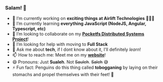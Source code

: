 ### Salam! 👋

- 🔭 I’m currently working on **exciting things at Airlift Technologies** 🚐🛒🚀
- 🌱 I’m currently learning **everything JavaScript (NodeJS, Angular, Typescript, etc)**
- 👯 I’m looking to collaborate on my **[Pocketfs Distributed Systems Project](http://github.com/smsali97/pocketfs)**!
- 🤔 I’m looking for help with moving to **Full Stack**
- 💬 Ask me about **tech**, if I dont know about it, I'll definitely *learn*!
- 📫 How to reach me: Meet me on my **[website](http://sualehali.me)**! 
- 😄 Pronouns: Just **Sualeh**. Not ~~Sauleh~~. ~~Saleh~~ 😅 
- ⚡ Fun fact: Penguins do this thing called **tobogganing** by laying on their stomachs and propel themselves with their feet! 🐧
